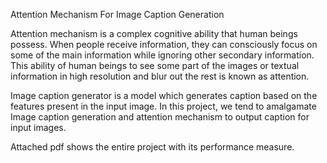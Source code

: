 Attention Mechanism For Image Caption Generation

Attention mechanism is a complex cognitive ability that human beings possess. When people receive information, they can consciously focus on some of the main information while ignoring other secondary information. This ability of human beings to see some part of the images or textual information in high resolution and blur out the rest is known as attention.

Image caption generator is a model which generates caption based on the features present in the input image. In this project, we tend to amalgamate Image caption generation and attention mechanism to output caption for input images.

Attached pdf shows the entire project with its performance measure.
